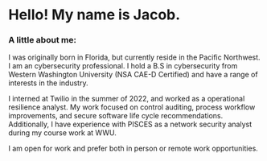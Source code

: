 # Hello! My name is Jacob.
### A little about me:
I was originally born in Florida, but currently reside in the Pacific Northwest. I am an cybersecurity professional. I hold a B.S in cybersecurity from Western Washington University (NSA CAE-D Certified) and have a range of interests in the industry.

I interned at Twilio in the summer of 2022, and worked as a operational resilience analyst. My work focused on control auditing, process workflow improvements, and secure software life cycle recommendations. Additionally, I have experience with PISCES as a network security analyst during my course work at WWU.

I am open for work and prefer both in person or remote work opportunities.

<!---
DefragDefector/DefragDefector is a ✨ special ✨ repository because its `README.md` (this file) appears on your GitHub profile.
You can click the Preview link to take a look at your changes.
--->
